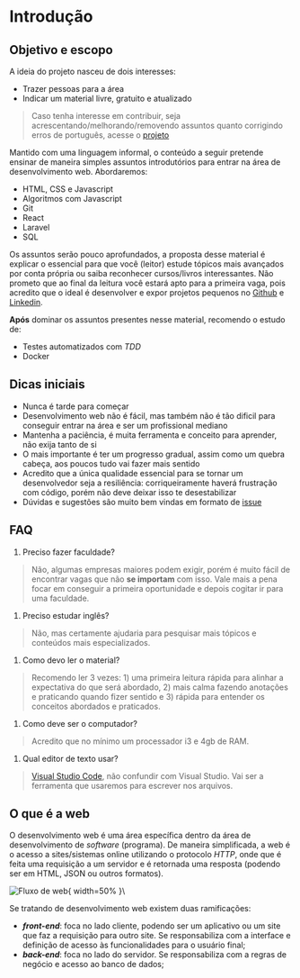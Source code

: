 # Introdução

## Objetivo e escopo

A ideia do projeto nasceu de dois interesses:

- Trazer pessoas para a área
- Indicar um material livre, gratuito e atualizado

> Caso tenha interesse em contribuir, seja acrescentando/melhorando/removendo assuntos quanto corrigindo erros de português, acesse o [projeto](https://github.com/nenitf/intro-dev-web)

Mantido com uma linguagem informal, o conteúdo a seguir pretende ensinar de maneira simples assuntos introdutórios para entrar na área de desenvolvimento web. Abordaremos:

- HTML, CSS e Javascript
- Algoritmos com Javascript
- Git
- React
- Laravel
- SQL

Os assuntos serão pouco aprofundados, a proposta desse material é explicar o essencial para que você (leitor) estude tópicos mais avançados por conta própria ou saiba reconhecer cursos/livros interessantes. Não prometo que ao final da leitura você estará apto para a primeira vaga, pois acredito que o ideal é desenvolver e expor projetos pequenos no [Github](https://github.com) e [Linkedin](https://www.linkedin.com).

**Após** dominar os assuntos presentes nesse material, recomendo o estudo de:

- Testes automatizados com *TDD*
- Docker

## Dicas iniciais

- Nunca é tarde para começar
- Desenvolvimento web não é fácil, mas também não é tão dificil para conseguir entrar na área e ser um profissional mediano
- Mantenha a paciência, é muita ferramenta e conceito para aprender, não exija tanto de si
- O mais importante é ter um progresso gradual, assim como um quebra cabeça, aos poucos tudo vai fazer mais sentido
- Acredito que a única qualidade essencial para se tornar um desenvolvedor seja a resiliência: corriqueiramente haverá frustração com código, porém não deve deixar isso te desestabilizar
- Dúvidas e sugestões são muito bem vindas em formato de [issue](https://github.com/nenitf/intro-dev-web/issues)

## FAQ

1. Preciso fazer faculdade?

> Não, algumas empresas maiores podem exigir, porém é muito fácil de encontrar vagas que não **se importam** com isso. Vale mais a pena focar em conseguir a primeira oportunidade e depois cogitar ir para uma faculdade.

1. Preciso estudar inglês?

> Não, mas certamente ajudaria para pesquisar mais tópicos e conteúdos mais especializados.

1. Como devo ler o material?

> Recomendo ler 3 vezes: 1) uma primeira leitura rápida para alinhar a expectativa do que será abordado, 2) mais calma fazendo anotações e praticando quando fizer sentido e 3) rápida para entender os conceitos abordados e praticados.

1. Como deve ser o computador?

> Acredito que no mínimo um processador i3 e 4gb de RAM.

1. Qual editor de texto usar?

> [Visual Studio Code](https://code.visualstudio.com/), não confundir com Visual Studio. Vai ser a ferramenta que usaremos para escrever nos arquivos.

## O que é a web

O desenvolvimento web é uma área específica dentro da área de desenvolvimento de *software* (programa). De maneira simplificada, a web é o acesso a sites/sistemas online utilizando o protocolo *HTTP*, onde que é feita uma requisição a um servidor e é retornada uma resposta (podendo ser em HTML, JSON ou outros formatos).

![Fluxo de web](content/livro1_nivelamento/1_introducao/workflow-web.gv.svg ){ width=50% }\

Se tratando de desenvolvimento web existem duas ramificações:

- ***front-end***: foca no lado cliente, podendo ser um aplicativo ou um site que faz a requisição para outro site. Se responsabiliza com a interface e definição de acesso às funcionalidades para o usuário final;
- ***back-end***: foca no lado do servidor. Se responsabiliza com a regras de negócio e acesso ao banco de dados;
